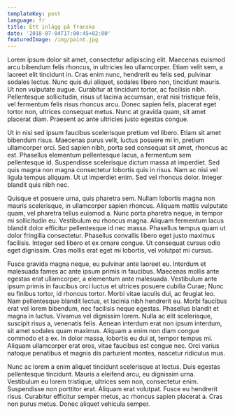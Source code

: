 ```yaml
---
templateKey: post
language: fr
title: Ett inlägg på franska
date: '2018-07-04T17:00:45+02:00'
featuredImage: /img/paint.jpg
---
```

Lorem ipsum dolor sit amet, consectetur adipiscing elit. Maecenas euismod arcu bibendum felis rhoncus, in ultricies leo ullamcorper. Etiam velit sem, a laoreet elit tincidunt in. Cras enim nunc, hendrerit eu felis sed, pulvinar sodales lectus. Nunc quis dui aliquet, sodales libero non, tincidunt mauris. Ut non vulputate augue. Curabitur at tincidunt tortor, ac facilisis nibh. Pellentesque sollicitudin, risus ut lacinia accumsan, erat nisi tristique felis, vel fermentum felis risus rhoncus arcu. Donec sapien felis, placerat eget tortor non, ultrices consequat metus. Nunc at gravida quam, sit amet placerat diam. Praesent ac ante ultricies justo egestas congue. 

Ut in nisi sed ipsum faucibus scelerisque pretium vel libero. Etiam sit amet bibendum risus. Maecenas purus velit, luctus posuere mi in, pretium ullamcorper orci. Sed sapien nibh, porta sed consequat sit amet, rhoncus ac est. Phasellus elementum pellentesque lacus, a fermentum sem pellentesque id. Suspendisse scelerisque dictum massa at imperdiet. Sed quis magna non magna consectetur lobortis quis in risus. Nam ac nisi vel ligula tempus aliquam. Ut ut imperdiet enim. Sed vel rhoncus dolor. Integer blandit quis nibh nec. 

Quisque et posuere urna, quis pharetra sem. Nullam lobortis magna non mauris scelerisque, in ullamcorper sapien rhoncus. Aliquam mattis vulputate quam, vel pharetra tellus euismod a. Nunc porta pharetra neque, in tempor mi sollicitudin eu. Vestibulum eu rhoncus magna. Aliquam fermentum lacus blandit dolor efficitur pellentesque id nec massa. Phasellus tempus quam ut dolor fringilla consectetur. Phasellus convallis libero eget justo maximus facilisis. Integer sed libero et ex ornare congue. Ut consequat cursus odio eget dignissim. Cras mollis erat eget mi lobortis, vel volutpat mi cursus. 

Fusce gravida magna neque, eu pulvinar ante laoreet eu. Interdum et malesuada fames ac ante ipsum primis in faucibus. Maecenas mollis ante egestas erat ullamcorper, a elementum ante malesuada. Vestibulum ante ipsum primis in faucibus orci luctus et ultrices posuere cubilia Curae; Nunc eu finibus tortor, id rhoncus tortor. Morbi vitae iaculis dui, ac feugiat leo. Nam pellentesque blandit lectus, et lacinia nibh hendrerit eu. Morbi faucibus erat vel lorem bibendum, nec facilisis neque egestas. Phasellus blandit et magna in luctus. Vivamus vel dignissim lorem. Nulla ac elit scelerisque, suscipit risus a, venenatis felis. Aenean interdum erat non ipsum interdum, sit amet sodales quam maximus. Aliquam a enim non diam congue commodo et a ex. In dolor massa, lobortis eu dui at, tempor tempus mi. Aliquam ullamcorper erat eros, vitae faucibus est congue nec. Orci varius natoque penatibus et magnis dis parturient montes, nascetur ridiculus mus. 

Nunc ac lorem a enim aliquet tincidunt scelerisque at lectus. Duis egestas pellentesque tincidunt. Mauris a eleifend arcu, eu dignissim urna. Vestibulum eu lorem tristique, ultrices sem non, consectetur enim. Suspendisse non porttitor erat. Aliquam erat volutpat. Fusce eu hendrerit risus. Curabitur efficitur semper metus, ac rhoncus sapien placerat a. Cras non purus metus. Donec aliquet vehicula semper.
